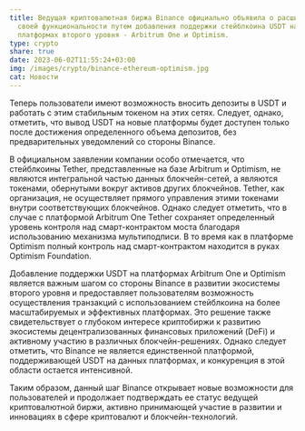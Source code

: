 ```yaml
---
title: Ведущая криптовалютная биржа Binance официально объявила о расширении
  своей функциональности путем добавления поддержки стейблкоина USDT на двух
  платформах второго уровня - Arbitrum One и Optimism.
type: crypto
share: true
date: 2023-06-02T11:55:24+03:00
img: /images/crypto/binance-ethereum-optimism.jpg
cat: Новости
---
```

Теперь пользователи имеют возможность вносить депозиты в USDT и работать с этим стабильным токеном на этих сетях. Следует, однако, отметить, что вывод USDT на новые платформы будет доступен только после достижения определенного объема депозитов, без предварительных уведомлений со стороны Binance.

В официальном заявлении компании особо отмечается, что стейблкоины Tether, представленные на базе Arbitrum и Optimism, не являются интегральной частью данных блокчейн-сетей, а являются токенами, обернутыми вокруг активов других блокчейнов. Tether, как организация, не осуществляет прямого управления этими токенами внутри соответствующих блокчейнов. Однако следует отметить, что в случае с платформой Arbitrum One Tether сохраняет определенный уровень контроля над смарт-контрактом моста благодаря использованию механизма мультиподписи. В то время как в платформе Optimism полный контроль над смарт-контрактом находится в руках Optimism Foundation.

Добавление поддержки USDT на платформах Arbitrum One и Optimism является важным шагом со стороны Binance в развитии экосистемы второго уровня и предоставляет пользователям возможность осуществления транзакций с использованием стейблкоина на более масштабируемых и эффективных платформах. Это решение также свидетельствует о глубоком интересе криптобиржи к развитию экосистемы децентрализованных финансовых приложений (DeFi) и активному участию в различных блокчейн-решениях. Однако следует отметить, что Binance не является единственной платформой, поддерживающей USDT на данных платформах, и конкуренция в этой области остается интенсивной.

Таким образом, данный шаг Binance открывает новые возможности для пользователей и продолжает подтверждать ее статус ведущей криптовалютной биржи, активно принимающей участие в развитии и инновациях в сфере криптовалют и блокчейн-технологий.